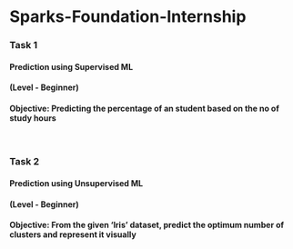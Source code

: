 # Sparks-Foundation-Internship

### Task 1
#### Prediction using Supervised ML
#### 	(Level - Beginner)
#### Objective: Predicting the percentage of an student based on the no of study hours

<br>

### Task 2
#### Prediction using Unsupervised ML
#### 	(Level - Beginner)
#### Objective: From the given ‘Iris’ dataset, predict the optimum number of clusters and represent it visually
